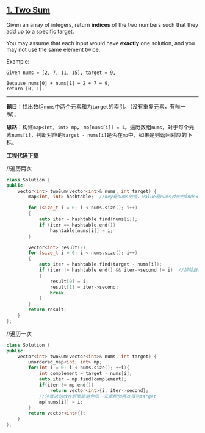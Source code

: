 ## [1. Two Sum](https://leetcode.com/problems/two-sum/submissions/)

Given an array of integers, return **indices** of the two numbers such that they add up to a specific target.

You may assume that each input would have **exactly** one solution, and you may not use the same element twice.

Example:

    Given nums = [2, 7, 11, 15], target = 9,
    
    Because nums[0] + nums[1] = 2 + 7 = 9,
    return [0, 1].

-----

**题目**：找出数组`nums`中两个元素和为`target`的索引。（没有重复元素，有唯一解）。

**思路**：构建`map<int, int> mp`， `mp[nums[i]] = i`。遍历数组`nums`，对于每个元素`nums[i]`，判断对应的`target - nums[i]`是否在`mp`中，如果是则返回对应的下标。

[**工程代码下载**](https://github.com/shenkh/leetcode)

//遍历两次

```cpp
class Solution {
public:
    vector<int> twoSum(vector<int>& nums, int target) {
        map<int, int> hashtable;  //key是nums的值，value是nums对应的index

        for (size_t i = 0; i < nums.size(); i++)
        {
            auto iter = hashtable.find(nums[i]);
            if (iter == hashtable.end())
                hashtable[nums[i]] = i;
        }

        vector<int> result(2);
        for (size_t i = 0; i < nums.size(); i++)
        {
            auto iter = hashtable.find(target - nums[i]);
            if (iter != hashtable.end() && iter->second != i)  //排除自身加自身等于target的情况
            {
                result[0] = i;
                result[1] = iter->second;
                break;
            }
        }
        return result;
    }
};
```

//遍历一次

```cpp
class Solution {
public:
    vector<int> twoSum(vector<int>& nums, int target) {
        unordered_map<int, int> mp;
        for(int i = 0; i < nums.size(); ++i){
            int complement = target - nums[i];
            auto iter = mp.find(complement);
            if(iter != mp.end())
                return vector<int>{i, iter->second};
            //注意这句放在后面能避免同一元素相加两次得到target
            mp[nums[i]] = i;
        }
        return vector<int>{};
    }
};
```

